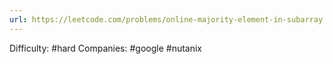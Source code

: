 ```yaml
---
url: https://leetcode.com/problems/online-majority-element-in-subarray
---
```


Difficulty: #hard
Companies: #google #nutanix
